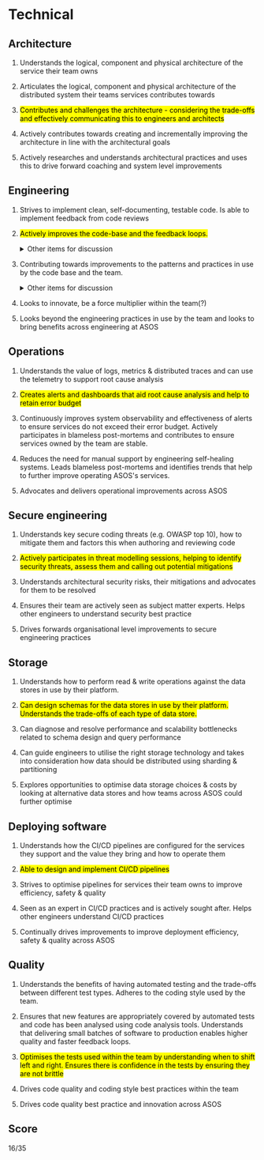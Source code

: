 # Technical

## Architecture

1. Understands the logical, component and physical architecture of the service their team owns

2. Articulates the logical, component and physical architecture of the distributed system their teams services contributes towards

3. <mark>Contributes and challenges the architecture -  considering the trade-offs and effectively communicating this to engineers and architects</mark>

4. Actively contributes towards creating and incrementally improving the architecture in line with the architectural goals

5. Actively researches and understands architectural practices and uses this to drive forward coaching and system level improvements

## Engineering

1. Strives to implement clean, self-documenting, testable code. Is able to implement feedback from code reviews

2. <mark>Actively improves the code-base and the feedback loops. <details><summary>Other items for discussion</summary>
Can review code authored by engineers of any level and provide meaningful feedback. Understands which type of test to use when and their trade-offs.</details></mark>

3. Contributing towards improvements to the patterns and practices in use by the code base and the team. <details><summary>Other items for discussion</summary>
Actively coaches and mentors engineers at any level within any team about engineering practices and patterns</summary>

4. Looks to innovate, be a force multiplier within the team(?)

5. Looks beyond the engineering practices in use by the team and looks to bring benefits across engineering at ASOS

## Operations

1. Understands the value of logs, metrics & distributed traces and can use the telemetry to support root cause analysis

2. <mark>Creates alerts and dashboards that aid root cause analysis and help to retain error budget</mark>

3. Continuously improves system observability and effectiveness of alerts to ensure services do not exceed their error budget. Actively participates in blameless post-mortems and contributes to ensure services owned by the team are stable.

4. Reduces the need for manual support by engineering self-healing systems. Leads blameless post-mortems and identifies trends that help to further improve operating ASOS's services.

5. Advocates and delivers operational improvements across ASOS

## Secure engineering

1. Understands key secure coding threats (e.g. OWASP top 10), how to mitigate them and factors this when authoring and reviewing code

2. <mark>Actively participates in threat modelling sessions, helping to identify security threats, assess them and calling out potential mitigations</mark>

3. Understands architectural security risks, their mitigations and advocates for them to be resolved

4. Ensures their team are actively seen as subject matter experts. Helps other engineers to understand security best practice

5. Drives forwards organisational level improvements to secure engineering practices

## Storage

1. Understands how to perform read & write operations against the data stores in use by their platform.

2. <mark>Can design schemas for the data stores in use by their platform. Understands the trade-offs of each type of data store.</mark>

3. Can diagnose and resolve performance and scalability bottlenecks related to schema design and query performance

4. Can guide engineers to utilise the right storage technology and takes into consideration how data should be distributed using sharding & partitioning

5. Explores opportunities to optimise data storage choices & costs by looking at alternative data stores and how teams across ASOS could further optimise

## Deploying software

1. Understands how the CI/CD pipelines are configured for the services they support and the value they bring and how to operate them

2. <mark>Able to design and implement CI/CD pipelines</mark>

3. Strives to optimise pipelines for services their team owns to improve efficiency, safety & quality

4. Seen as an expert in CI/CD practices and is actively sought after. Helps other engineers understand CI/CD practices

5. Continually drives improvements to improve deployment efficiency, safety & quality across ASOS

## Quality

1. Understands the benefits of having automated testing and the trade-offs between different test types. Adheres to the coding style used by the team.

2. Ensures that new features are appropriately covered by automated tests and code has been analysed using code analysis tools. Understands that delivering small batches of software to production enables higher quality and faster feedback loops.

3. <mark>Optimises the tests used within the team by understanding when to shift left and right. Ensures there is confidence in the tests by ensuring they are not brittle</mark>

4. Drives code quality and coding style best practices within the team

5. Drives code quality best practice and innovation across ASOS


## Score

16/35